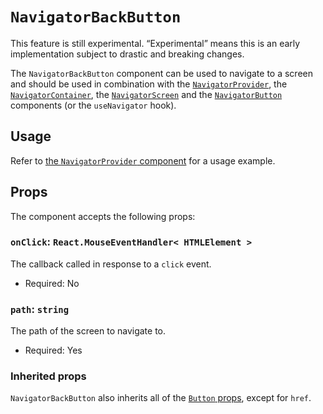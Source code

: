 # `NavigatorBackButton`

<div class="callout callout-alert">
This feature is still experimental. “Experimental” means this is an early implementation subject to drastic and breaking changes.
</div>

The `NavigatorBackButton` component can be used to navigate to a screen and should be used in combination with the [`NavigatorProvider`](/packages/components/src/navigator/navigator-provider/README.md), the [`NavigatorContainer`](/packages/components/src/navigator/navigator-container/README.md), the [`NavigatorScreen`](/packages/components/src/navigator/navigator-screen/README.md) and the [`NavigatorButton`](/packages/components/src/navigator/navigator-button/README.md) components (or the `useNavigator` hook).

## Usage

Refer to [the `NavigatorProvider` component](/packages/components/src/navigator/navigator-provider/README.md#usage) for a usage example.

## Props

The component accepts the following props:

### `onClick`: `React.MouseEventHandler< HTMLElement >`

The callback called in response to a `click` event.

-   Required: No

### `path`: `string`

The path of the screen to navigate to.

-   Required: Yes

### Inherited props

`NavigatorBackButton` also inherits all of the [`Button` props](/packages/components/src/button/README.md#props), except for `href`.
